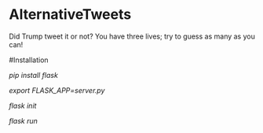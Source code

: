 # AlternativeTweets
Did Trump tweet it or not? You have three lives; try to guess as many as you can!

#Installation

*pip install flask*

*export FLASK_APP=server.py*

*flask init*

*flask run*
